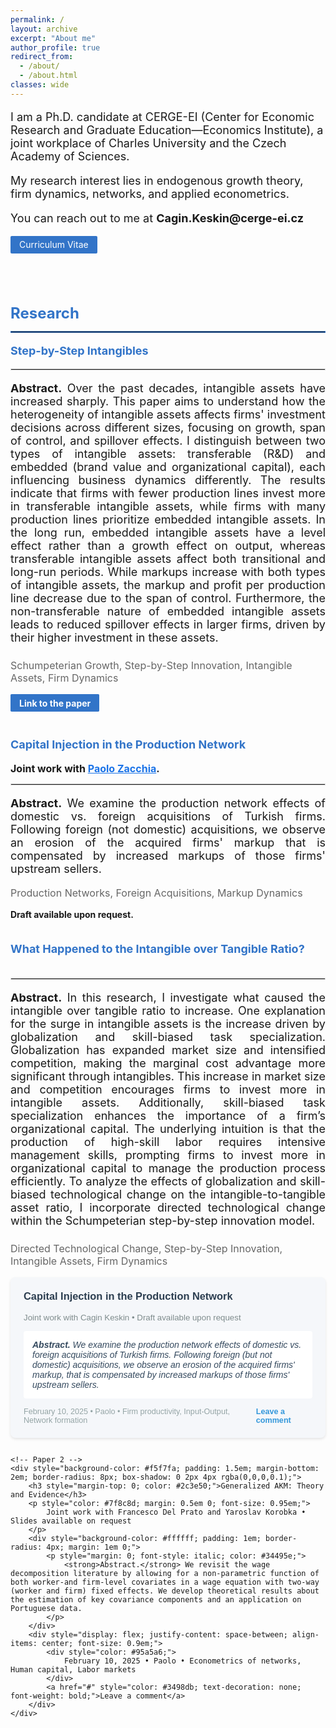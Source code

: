 ```yaml
---
permalink: /
layout: archive
excerpt: "About me"
author_profile: true
redirect_from: 
  - /about/
  - /about.html
classes: wide
---
```


<p style="font-size: 18px;">I am a Ph.D. candidate at CERGE-EI (Center for Economic Research and Graduate Education—Economics Institute), a joint workplace of Charles University and the Czech Academy of Sciences.</p>

<p style="font-size: 18px;">My research interest lies in endogenous growth theory, firm dynamics, networks, and applied econometrics.</p>
<p style="font-size: 18px; margin-bottom: 2.5em;">You can reach out to me at <strong>Cagin.Keskin@cerge-ei.cz</strong><br><span style="margin: 1em 0 2em 0; display: inline-block;">
    <a href="/path/to/your-cv.pdf" 
       style="background-color: #3274c8;
              color: white;
              padding: 0.4em 1em;
              border-radius: 2px;
              text-decoration: none;
              font-size: 14px;
              display: inline-block;
              transition: background-color 0.3s ease;
              cursor: pointer;">
        Curriculum Vitae
    </a>
</span></p>

<h1 style="font-size: 24px; color: #3274c8; font-weight: bold; margin: 0.5em 0;">Research</h1>
<hr style="border: 1.5px solid #3274c8; margin: 1em 0;">

<!-- First Paper -->
<h2 style="font-size: 18px; color: #3274c8; font-weight: bold; margin: 1em 0;">Step-by-Step Intangibles</h2>
<hr style="border: 1px solid #ddd; margin: 1em 0;">
<p style="font-size: 18px; margin-bottom: 1em; text-align: justify;">
    <strong>Abstract.</strong> Over the past decades, intangible assets have increased sharply. This paper aims to understand how the heterogeneity of intangible assets affects firms' investment decisions across different sizes, focusing on growth, span of control, and spillover effects. I distinguish between two types of intangible assets: transferable (R&D) and embedded (brand value and organizational capital), each influencing business dynamics differently. The results indicate that firms with fewer production lines invest more in transferable intangible assets, while firms with many production lines prioritize embedded intangible assets. In the long run, embedded intangible assets have a level effect rather than a growth effect on output, whereas transferable intangible assets affect both transitional and long-run periods. While markups increase with both types of intangible assets, the markup and profit per production line decrease due to the span of control. Furthermore, the non-transferable nature of embedded intangible assets leads to reduced spillover effects in larger firms, driven by their higher investment in these assets.
</p>

<p style="font-size: 16px; color: #666; margin-top: 1.5em;">
Schumpeterian Growth, Step-by-Step Innovation, Intangible Assets, Firm Dynamics
</p>

<p style="margin: 1em 0 3em 0;">
    <a href="#" style="background-color: #3274c8; 
                      color: white; 
                      padding: 0.4em 1em; 
                      border-radius: 1.7px; 
                      text-decoration: none; 
                      font-size: 14px; 
                      display: inline-block;
                      transition: background-color 0.3s ease;
                      cursor: pointer;">
        <strong>Link to the paper</strong>
    </a>
</p>


<!-- Second Paper -->
<h2 style="font-size: 18px; color: #3274c8; font-weight: bold; margin: 2em 0 1em 0;">Capital Injection in the Production Network</h2>

<p style="font-size: 16px; margin-bottom: 0.5em;">
<strong>Joint work with <a href="https://www.paolozacchia.com" target="_blank" style="color: #1a73e8;">Paolo Zacchia</a>.</strong> 
</p>

<hr style="border: 1px solid #ddd; margin: 1em 0;">

<p style="font-size: 18px; margin-bottom: 1em; text-align: justify;"><strong>Abstract.</strong> We examine the production network effects of domestic vs. foreign acquisitions of Turkish firms. Following foreign (not domestic) acquisitions, we observe an erosion of the acquired firms' markup that is compensated by increased markups of those firms' upstream sellers.</p>

<p style="font-size: 16px; color: #666; margin-top: 1em;">
Production Networks, Foreign Acquisitions, Markup Dynamics
</p>

<p style="font-size: 14px; margin-bottom: 1em;"><strong>Draft available upon request.</strong></p>


<!-- Third Paper -->
<h2 style="font-size: 18px; color: #3274c8; font-weight: bold; margin: 2em 0;">What Happened to the Intangible over Tangible Ratio?</h2>
<hr style="border: 1px solid #ddd; margin: 0.5em 0;">
<p style="font-size: 18px; margin-bottom: 0.5em; text-align: justify;">
    <strong>Abstract.</strong> In this research, I investigate what caused the intangible over tangible ratio to increase. One explanation for the surge in intangible assets is the increase driven by globalization and skill-biased task specialization. Globalization has expanded market size and intensified competition, making the marginal cost advantage more significant through intangibles. This increase in market size and competition encourages firms to invest more in intangible assets. Additionally, skill-biased task specialization enhances the importance of a firm’s organizational capital. The underlying intuition is that the production of high-skill labor requires intensive management skills, prompting firms to invest more in organizational capital to manage the production process efficiently. To analyze the effects of globalization and skill-biased technological change on the intangible-to-tangible asset ratio, I incorporate directed technological change within the Schumpeterian step-by-step innovation model.
</p>

<p style="font-size: 16px; color: #666; margin-top: 1.5em;">
Directed Technological Change, Step-by-Step Innovation, Intangible Assets, Firm Dynamics
</p>




<div style="max-width: 800px; margin: 0 auto; font-family: Arial, sans-serif;">
    <!-- Paper 1 -->
    <div style="background-color: #f5f7fa; padding: 1.5em; margin-bottom: 2em; border-radius: 8px; box-shadow: 0 2px 4px rgba(0,0,0,0.1);">
        <h3 style="margin-top: 0; color: #2c3e50;">Capital Injection in the Production Network</h3>
        <p style="color: #7f8c8d; margin: 0.5em 0; font-size: 0.95em;">
            Joint work with Cagin Keskin • Draft available upon request
        </p>
        <div style="background-color: #ffffff; padding: 1em; border-radius: 4px; margin: 1em 0;">
            <p style="margin: 0; font-style: italic; color: #34495e;">
                <strong>Abstract.</strong> We examine the production network effects of domestic vs. foreign acquisitions of Turkish firms. Following foreign (but not domestic) acquisitions, we observe an erosion of the acquired firms' markup, that is compensated by increased markups of those firms' upstream sellers.
            </p>
        </div>
        <div style="display: flex; justify-content: space-between; align-items: center; font-size: 0.9em;">
            <div style="color: #95a5a6;">
                February 10, 2025 • Paolo • Firm productivity, Input-Output, Network formation
            </div>
            <a href="#" style="color: #3498db; text-decoration: none; font-weight: bold;">Leave a comment</a>
        </div>
    </div>

    <!-- Paper 2 -->
    <div style="background-color: #f5f7fa; padding: 1.5em; margin-bottom: 2em; border-radius: 8px; box-shadow: 0 2px 4px rgba(0,0,0,0.1);">
        <h3 style="margin-top: 0; color: #2c3e50;">Generalized AKM: Theory and Evidence</h3>
        <p style="color: #7f8c8d; margin: 0.5em 0; font-size: 0.95em;">
            Joint work with Francesco Del Prato and Yaroslav Korobka • Slides available on request
        </p>
        <div style="background-color: #ffffff; padding: 1em; border-radius: 4px; margin: 1em 0;">
            <p style="margin: 0; font-style: italic; color: #34495e;">
                <strong>Abstract.</strong> We revisit the wage decomposition literature by allowing for a non-parametric function of both worker-and firm-level covariates in a wage equation with two-way (worker and firm) fixed effects. We develop theoretical results about the estimation of key covariance components and an application on Portuguese data.
            </p>
        </div>
        <div style="display: flex; justify-content: space-between; align-items: center; font-size: 0.9em;">
            <div style="color: #95a5a6;">
                February 10, 2025 • Paolo • Econometrics of networks, Human capital, Labor markets
            </div>
            <a href="#" style="color: #3498db; text-decoration: none; font-weight: bold;">Leave a comment</a>
        </div>
    </div>
</div>


















